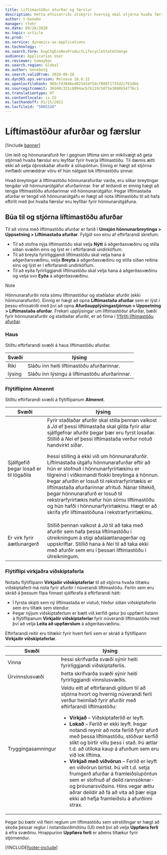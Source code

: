 ```yaml
---
title: Líftímastöður afurðar og færslur
description: Þetta efnisatriði útskýrir hvernig skal stjórna hvaða færslur eru leyfðar fyrir hverja líftímastöðu sem hönnunarafurð fer í gegnum á líftíma hennar.
author: t-benebo
manager: tfehr
ms.date: 09/28/2020
ms.topic: article
ms.prod: ''
ms.service: dynamics-ax-applications
ms.technology: ''
ms.search.form: EngChgEcoResProductLifecycleStateChange
audience: Application User
ms.reviewer: kamaybac
ms.search.region: Global
ms.author: benebotg
ms.search.validFrom: 2020-09-28
ms.dyn365.ops.version: Release 10.0.15
ms.openlocfilehash: 989cfd3846e4921d24f5dcf809f1735d2cf62dbb
ms.sourcegitcommit: 38d40c331c8894acb7b119c5073e3088b54776c1
ms.translationtype: HT
ms.contentlocale: is-IS
ms.lasthandoff: 01/15/2021
ms.locfileid: "5005328"
---
```

# <a name="product-lifecycle-states-and-transactions"></a>Líftímastöður afurðar og færslur

[!include [banner](../includes/banner.md)]

Um leið og hönnunarafurð fer í gegnum líftíma sinn er mikilvægt að geta stjórnað hvaða færslur eru leyfðar fyrir hverja líftímastöðu. Til dæmis ætti ekki að setja óþroskaðar afurðir á sölupöntun. Einnig er hægt að stjórna innflæði umræddrar vöru ef hún nálgast lok líftímastöðu sinnar.

Hvað breytingar á líftímastöðu hönnunarafurðar varða, eru slíkar breytingar tengdar við hönnunarútgáfur afurðarinnar. Þar af leiðandi er einnig hægt að tengja líftímastöðu afurðarinnar við hönnunarútgáfur. Þegar líftímastaða afurðar er tengd við hönnunarútgáfu er hægt að nota líftímastöðu til að hafa eftirlit með því hvaða færslur eru leyfðar fyrir hönnunarútgáfuna.

## <a name="create-and-manage-product-lifecycle-states"></a>Búa til og stjórna líftímastöðu afurðar

Til að vinna með líftímastöðu afurðar er farið í **Umsjón hönnunarbreytinga \> Uppsetning \> Líftímastaða afurðar**. Fylgið svo einu af eftirfarandi skrefum.

- Til að stofna nýja líftímastöðu skal velja **Nýtt** á aðgerðasvæðinu og stilla síðan svæðin eins og lýst er í eftirfarandi undirköflum.
- Til að breyta fyrirliggjandi líftímastöðu skal velja hana á aðgerðarsvæðinu, velja **Breyta** á aðgerðasvæðinu og stilla síðan reitina eins og lýst er í eftirfarandi undirköflum.
- Til að eyða fyrirliggjandi líftímastöðu skal velja hana á aðgerðasvæðinu og velja svo **Eyða** á aðgerðasvæðinu.

> [!NOTE]
> Hönnunarafurðir nota sömu líftímastöður og staðlaðar afurðir (ekki hönnunarafurðir). Einnig er hægt að opna **Líftímastaða afurðar** sem er lýst í þessu efnisatriði með því að opna **Afurðaupplýsingastjórnun \> Uppsetning \> Líftímastaða afurðar**. Frekari upplýsingar um líftímastöður afurðar, bæði fyrir hönnunarafurðir og staðlaðar afurðir, er að finna í [Yfirliti líftímastöðu afurðar](../pim/product-lifecycle.md).

### <a name="header"></a>Haus

Stilltu eftirfarandi svæði á haus líftímastöðu afurðar.

| Svæði | lýsing |
|---|---|
| Ríki | Sláðu inn heiti líftímastöðu afurðarinnar. |
| lýsing | Sláðu inn lýsingu á líftímastöðu afurðarinnar. |

### <a name="general-fasttab"></a>Flýtiflipinn Almennt

Stilltu eftirfarandi svæði á flýtiflipanum **Almennt**.

| Svæði | lýsing |
|---|---|
| Sjálfgefið þegar losað er til lögaðila | Fyrir staðlaðar afurðir skal stilla þennan valkost á *Já* ef þessi líftímastaða skal gilda fyrir allar sjálfgefnar afurðir þegar þær eru fyrst losaðar. Stillið á *Nei* ef þessi líftímastaða verður notuð handvirkt síðar.<p>Þessi stilling á ekki við um hönnunarafurðir. Líftímastaða útgáfu hönnunarafurðar eftir að hún er stofnuð í hönnunarfyrirtækinu er tilgreind í viðkomandi flokki breytinga á hönnun. Þegar afurðin er losuð til rekstrarfyrirtækis er líftímastaða afurðarinnar afrituð. Nánar tiltekið, þegar hönnunarafurð er losuð til rekstrarfyrirtækis hefur hún sömu líftímastöðu og hún hafði í hönnunarfyrirtækinu. Hægt er að skrifa yfir líftímastöðuna í rekstrarfyrirtækinu.</p> |
| Er virk fyrir áætlunargerð | Stillið þennan valkost á *Já* til að taka með afurðir sem hafa þessa líftímastöðu í útreikningum á stigi aðaláætlanagerðar og uppskriftar. Stillið hana á *Nei* til að taka ekki með afurðir sem eru í þessari líftímastöðu í útreikningum. |

### <a name="enabled-business-processes-fasttab"></a>Flýtiflipi virkjaðra viðskiptaferla

Notaðu flýtiflipann **Virkjaðir viðskiptaferlar** til að stjórna hvaða tiltæku viðskiptaferli má nota fyrir afurðir í núverandi líftímastöðu. Ferlin sem eru skráð á þessum flipa finnast sjálfkrafa á eftirfarandi hátt:

- Í fyrsta skipti sem ný líftímastaða er vistuð, hleður síðan viðskiptaferlin sem eru tiltæk sem stendur.
- Þegar nýjum viðskiptaferlum er bætt við kerfið getur þú uppfært listann á flýtiflipanum **Virkjaðir viðskiptaferlar** fyrir núverandi líftímastöðu með því að velja **Leita að uppfærslum** á aðgerðasvæðinu.

Eftirfarandi reitir eru tiltækir fyrir hvert ferli sem er skráð á flýtiflipann **Virkjaðir viðskiptaferlar**.

| Svæði | lýsing |
|---|---|
| Vinna | Þessi skrifvarða svæði sýnir heiti fyrirliggjandi viðskiptaferlis. |
| Úrvinnslusvæði | Þetta skrifvarða svæði sýnir heiti fyrirliggjandi vinnslusvæðis. |
| Tryggingasamningur | Veldu eitt af eftirfarandi gildum til að stjórna hvort og hvernig núverandi ferli verður heimilað fyrir afurðir með eftirfarandi líftímastöðu:<ul><li>**Virkjað** – Viðskiptaferlið er leyft.</li><li>**Lokað** – Ferlið er ekki leyft. Þegar notandi reynir að nota ferlið fyrir afurð með þessa líftímastöðu, stöðvar kerfið slíkt og birtir villu þess í stað. Þú ætlar t.d. að útiloka kaup á afurðum sem eru við lok líftíma.</li><li>**Virkjað með viðvörun** – Ferlið er leyft en viðvörun birtist. Þú vilt t.d. setja frumgerð afurðar á framleiðslupöntun sem er stofnuð af deild rannsóknar- og þróunarsviðsins. Hins vegar ættu aðrar deildir að fá að vita að þær eiga ekki að hefja framleiðslu á afurðinni strax.</li></ul> |

Þegar þú bætir við fleiri reglum um líftímastöðu sem sérstillingar er hægt að skoða þessar reglur í notandaviðmótinu (UI) með því að velja **Uppfæra ferli** á efra svæðinu. Hnappurinn **Uppfæra ferli** er aðeins tiltækur fyrir stjórnendur.


[!INCLUDE[footer-include](../../includes/footer-banner.md)]